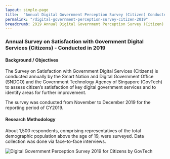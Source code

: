 ```yaml
---
layout: simple-page
title:  "Annual Digital Government Perception Survey (Citizen) Conducted in 2019"
permalink: "/digital-government-perception-survey-citizen-2019"
breadcrumb: 2019 Annual Digital Government Perception Survey (Citizen)
---
```


### **Annual Survey on Satisfaction with Government Digital Services (Citizens) - Conducted in 2019**

#### **Background / Objectives**
The Survey on Satisfaction with Government Digital Services (Citizens) is conducted annually by the Smart Nation and Digital Government Office (SNDGO) and the Government Technology Agency of Singapore (GovTech) to assess citizen’s satisfaction of key digital government services and to identify areas for further improvement.

The survey was conducted from November to December 2019 for the reporting period of CY2019.

#### **Research Methodology**

About 1,500 respondents, comprising representatives of the total demographic population above the age of 19, were surveyed. Data collection was done via face-to-face interviews.

![Digital Government Perception Survey 2019 for Citizens by GovTech](/images/our-statistics/Digital-Government-Perception-2019-Citizen-GovTech-Smart-Nation-study.png)
